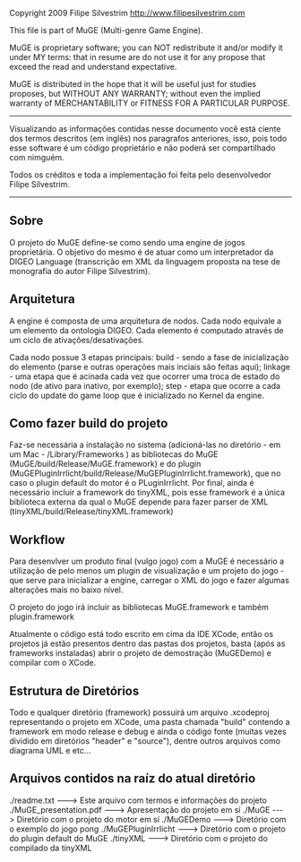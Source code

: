 Copyright 2009 Filipe Silvestrim
http://www.filipesilvestrim.com


This file is part of MuGE (Multi-genre Game Engine).

MuGE is proprietary software; you can NOT redistribute it and/or 
modify it under MY terms: that in resume are do not use it for any 
propose that exceed the read and understand expectative.

MuGE is distributed in the hope that it will be useful just for
studies proposes, but WITHOUT ANY WARRANTY; 
without even the implied warranty of MERCHANTABILITY or 
FITNESS FOR A PARTICULAR PURPOSE.

---------------------------------------------------------------------

Visualizando as informações contidas nesse documento você está ciente
dos termos descritos (em inglês) nos paragrafos anteriores, isso, pois
todo esse software é um código proprietário e não poderá ser 
compartilhado com nimguém.

Todos os créditos e toda a implementação foi feita pelo desenvolvedor 
Filipe Silvestrim.

---------------------------------------------------------------------

Sobre
-- 
O projeto do MuGE define-se como sendo uma
engine de jogos proprietária. O objetivo do
mesmo é de atuar como um interpretador da DIGEO
Language (transcrição em XML da linguagem 
proposta na tese de monografia do autor Filipe
Silvestrim).




Arquitetura
--
A engine é composta de uma arquitetura de nodos.
Cada nodo equivale a um elemento da ontologia DIGEO.
Cada elemento é computado através de um ciclo de 
ativações/desativações.

Cada nodo possue 3 etapas principais: build - sendo
a fase de inicialização do elemento (parse e outras
operações mais inciais são feitas aqui); linkage - uma 
etapa que é acinada cada vez que ocorrer uma troca de 
estado do nodo (de ativo para inativo, por exemplo); 
step - etapa que ocorre a cada ciclo do update do game
loop que é inicializado no Kernel da engine.





Como fazer build do projeto
--
Faz-se necessária a instalação no sistema (adicioná-las no 
diretório - em um Mac - /Library/Frameworks ) as bibliotecas
do MuGE (MuGE/build/Release/MuGE.framework) e do plugin
(MuGEPluginIrrlicht/build/Release/MuGEPluginIrrlicht.framework), que
no caso o plugin default do motor é o PLuginIrrlicht. Por final, 
ainda é necessário incluir a framework do tinyXML, pois esse framework
é a única biblioteca externa da qual o MuGE depende para fazer parser
de XML (tinyXML/build/Release/tinyXML.framework)





Workflow
--
Para desenvlver um produto final (vulgo jogo) com a MuGE
é necessário a utilização de pelo menos um plugin de 
visualização e um projeto do jogo - que serve para inicializar
a engine, carregar o XML do jogo e fazer algumas alterações
mais no baixo nível.

O projeto do jogo irá incluir as bibliotecas MuGE.framework e
também plugin.framework

Atualmente o código está todo escrito em cima da IDE XCode, então
os projetos já estão presentos dentro das pastas dos projetos, basta
(após as frameworks instaladas) abrir o projeto de demostração 
(MuGEDemo) e compilar com o XCode.





Estrutura de Diretórios
--
Todo e qualquer diretório (framework) possuirá um arquivo .xcodeproj
representando o projeto em XCode, uma pasta chamada "build" contendo 
a framework em modo release e debug e ainda o código fonte (muitas vezes
dividido em diretórios "header" e "source"), dentre outros arquivos como
diagrama UML e etc...





Arquivos contidos na raíz do atual diretório
--
./readme.txt			---> Este arquivo com termos e informações do projeto
./MuGE_presentation.pdf	---> Apresentação do projeto em sí
./MuGE 					---> Diretório com o projeto do motor em sí
./MuGEDemo 				---> Diretório com o exemplo do jogo pong
./MuGEPluginIrrlicht 	---> Diretório com o projeto do plugin default do MuGE
./tinyXML 				---> Diretório com o projeto do compilado da tinyXML

